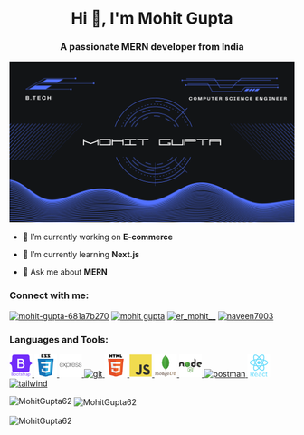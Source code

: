 <h1 align="center">Hi 👋, I'm Mohit Gupta</h1>
<h3 align="center">A passionate MERN developer from India</h3>

<p align="left"> <img src="MohitGupta62.png" alt="MohitGupta62" /> </p>

- 🔭 I’m currently working on **E-commerce**

- 🌱 I’m currently learning **Next.js**

- 💬 Ask me about **MERN**

<h3 align="left">Connect with me:</h3>
<p align="left">
<a href="https://www.linkedin.com/in/mohit-gupta-681a7b270" target="blank"><img align="center" src="https://raw.githubusercontent.com/rahuldkjain/github-profile-readme-generator/master/src/images/icons/Social/linked-in-alt.svg" alt="mohit-gupta-681a7b270" height="30" width="40" /></a>
<a href="https://www.facebook.com/profile.php?id=100015391453091" target="blank"><img align="center" src="https://raw.githubusercontent.com/rahuldkjain/github-profile-readme-generator/master/src/images/icons/Social/facebook.svg" alt="mohit gupta" height="30" width="40" /></a>
<a href="https://www.instagram.com/er_mohit__" target="blank"><img align="center" src="https://raw.githubusercontent.com/rahuldkjain/github-profile-readme-generator/master/src/images/icons/Social/instagram.svg" alt="er_mohit__" height="30" width="40" /></a>
<a href="https://www.codechef.com/users/mohitgupta12" target="blank"><img align="center" src="https://cdn.jsdelivr.net/npm/simple-icons@3.1.0/icons/codechef.svg" alt="naveen7003" height="30" width="40" /></a>
</p>

<h3 align="left">Languages and Tools:</h3>
<p align="left"> <a href="https://getbootstrap.com" target="_blank" rel="noreferrer"> <img src="https://raw.githubusercontent.com/devicons/devicon/master/icons/bootstrap/bootstrap-plain-wordmark.svg" alt="bootstrap" width="40" height="40"/> </a> <a href="https://www.w3schools.com/css/" target="_blank" rel="noreferrer"> <img src="https://raw.githubusercontent.com/devicons/devicon/master/icons/css3/css3-original-wordmark.svg" alt="css3" width="40" height="40"/> </a> <a href="https://expressjs.com" target="_blank" rel="noreferrer"> <img src="https://raw.githubusercontent.com/devicons/devicon/master/icons/express/express-original-wordmark.svg" alt="express" width="40" height="40"/> </a> <a href="https://git-scm.com/" target="_blank" rel="noreferrer"> <img src="https://www.vectorlogo.zone/logos/git-scm/git-scm-icon.svg" alt="git" width="40" height="40"/> </a> <a href="https://www.w3.org/html/" target="_blank" rel="noreferrer"> <img src="https://raw.githubusercontent.com/devicons/devicon/master/icons/html5/html5-original-wordmark.svg" alt="html5" width="40" height="40"/> </a> <a href="https://developer.mozilla.org/en-US/docs/Web/JavaScript" target="_blank" rel="noreferrer"> <img src="https://raw.githubusercontent.com/devicons/devicon/master/icons/javascript/javascript-original.svg" alt="javascript" width="40" height="40"/> </a> <a href="https://www.mongodb.com/" target="_blank" rel="noreferrer"> <img src="https://raw.githubusercontent.com/devicons/devicon/master/icons/mongodb/mongodb-original-wordmark.svg" alt="mongodb" width="40" height="40"/> </a> <a href="https://nodejs.org" target="_blank" rel="noreferrer"> <img src="https://raw.githubusercontent.com/devicons/devicon/master/icons/nodejs/nodejs-original-wordmark.svg" alt="nodejs" width="40" height="40"/> </a> <a href="https://postman.com" target="_blank" rel="noreferrer"> <img src="https://www.vectorlogo.zone/logos/getpostman/getpostman-icon.svg" alt="postman" width="40" height="40"/> </a> <a href="https://reactjs.org/" target="_blank" rel="noreferrer"> <img src="https://raw.githubusercontent.com/devicons/devicon/master/icons/react/react-original-wordmark.svg" alt="react" width="40" height="40"/> </a> <a href="https://tailwindcss.com/" target="_blank" rel="noreferrer"> <img src="https://www.vectorlogo.zone/logos/tailwindcss/tailwindcss-icon.svg" alt="tailwind" width="40" height="40"/> </a> </p>

<p><img align="left" src="https://github-readme-stats.vercel.app/api/top-langs?username=MohitGupta62&show_icons=true&locale=en&layout=compact" alt="MohitGupta62" /></p>

<p>&nbsp;<img align="center" src="https://github-readme-stats.vercel.app/api?username=MohitGupta62&show_icons=true&locale=en" alt="MohitGupta62" /></p>

<p><img align="center" src="https://github-readme-streak-stats.herokuapp.com/?user=MohitGupta62&" alt="MohitGupta62" /></p>
